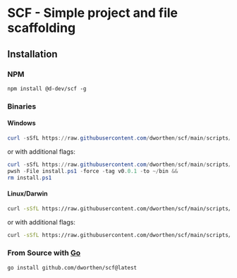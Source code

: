 # SCF - Simple project and file scaffolding

## Installation

### NPM

```
npm install @d-dev/scf -g
```

### Binaries

#### Windows

```powershell
curl -sSfL https://raw.githubusercontent.com/dworthen/scf/main/scripts/install.ps1 | pwsh -Command -
```

or with additional flags:

```powershell
curl -sSfL https://raw.githubusercontent.com/dworthen/scf/main/scripts/install.ps1 -o install.ps1 &&
pwsh -File install.ps1 -force -tag v0.0.1 -to ~/bin &&
rm install.ps1
```

#### Linux/Darwin

```bash
curl -sSfL https://raw.githubusercontent.com/dworthen/scf/main/scripts/install.sh | bash
```

or with additional flags:

```bash
curl -sSfL https://raw.githubusercontent.com/dworthen/scf/main/scripts/install.sh | bash -s -- --force --tag v0.0.1 --to ~/bin
```

### From Source with [Go](https://go.dev/)

```bash
go install github.com/dworthen/scf@latest
```
